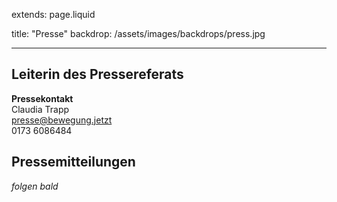 extends: page.liquid

title: "Presse"
backdrop: /assets/images/backdrops/press.jpg

---

## Leiterin des Pressereferats

**Pressekontakt**<br>
Claudia Trapp<br>
<presse@bewegung.jetzt><br>
0173 6086484<br>


## Pressemitteilungen

_folgen bald_
